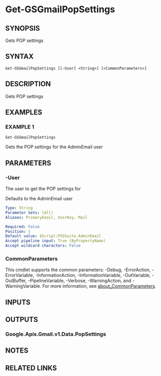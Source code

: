 # Get-GSGmailPopSettings

## SYNOPSIS
Gets POP settings

## SYNTAX

```
Get-GSGmailPopSettings [[-User] <String>] [<CommonParameters>]
```

## DESCRIPTION
Gets POP settings

## EXAMPLES

### EXAMPLE 1
```
Get-GSGmailPopSettings
```

Gets the POP settings for the AdminEmail user

## PARAMETERS

### -User
The user to get the POP settings for

Defaults to the AdminEmail user

```yaml
Type: String
Parameter Sets: (All)
Aliases: PrimaryEmail, UserKey, Mail

Required: False
Position: 1
Default value: $Script:PSGSuite.AdminEmail
Accept pipeline input: True (ByPropertyName)
Accept wildcard characters: False
```

### CommonParameters
This cmdlet supports the common parameters: -Debug, -ErrorAction, -ErrorVariable, -InformationAction, -InformationVariable, -OutVariable, -OutBuffer, -PipelineVariable, -Verbose, -WarningAction, and -WarningVariable. For more information, see [about_CommonParameters](http://go.microsoft.com/fwlink/?LinkID=113216).

## INPUTS

## OUTPUTS

### Google.Apis.Gmail.v1.Data.PopSettings
## NOTES

## RELATED LINKS
